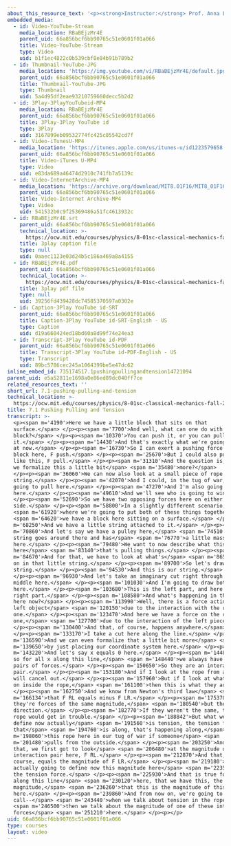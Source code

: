 ```yaml
---
about_this_resource_text: '<p><strong>Instructor:</strong> Prof. Anna Frebel</p>'
embedded_media:
  - id: Video-YouTube-Stream
    media_location: RBaBEjzMr4E
    parent_uid: 66a856bcf6bb90765c51e0601f01a066
    title: Video-YouTube-Stream
    type: Video
    uid: b1f1ec4822c0b539cbf8e84b91b789b2
  - id: Thumbnail-YouTube-JPG
    media_location: 'https://img.youtube.com/vi/RBaBEjzMr4E/default.jpg'
    parent_uid: 66a856bcf6bb90765c51e0601f01a066
    title: Thumbnail-YouTube-JPG
    type: Thumbnail
    uid: 5a4d95df2eae93210759660decc5b2d2
  - id: 3Play-3PlayYouTubeid-MP4
    media_location: RBaBEjzMr4E
    parent_uid: 66a856bcf6bb90765c51e0601f01a066
    title: 3Play-3Play YouTube id
    type: 3Play
    uid: 3167899eb09532774fc425c05542cd7f
  - id: Video-iTunesU-MP4
    media_location: 'https://itunes.apple.com/us/itunes-u/id1223579658'
    parent_uid: 66a856bcf6bb90765c51e0601f01a066
    title: Video-iTunes U-MP4
    type: Video
    uid: e83da689a46474d2910c741fb7a5139c
  - id: Video-InternetArchive-MP4
    media_location: 'https://archive.org/download/MIT8.01F16/MIT8_01F16_L07v01_360p.mp4'
    parent_uid: 66a856bcf6bb90765c51e0601f01a066
    title: Video-Internet Archive-MP4
    type: Video
    uid: 541532b0c9f25369486a51fc4613932c
  - id: RBaBEjzMr4E.srt
    parent_uid: 66a856bcf6bb90765c51e0601f01a066
    technical_location: >-
      https://ocw.mit.edu/courses/physics/8-01sc-classical-mechanics-fall-2016/week-2-newtons-laws/7.1-pushing-pulling-and-tension/7.1-pushing-pulling-and-tension/RBaBEjzMr4E.srt
    title: 3play caption file
    type: null
    uid: 0aaec1123e03d24b5c186a469a8a4155
  - id: RBaBEjzMr4E.pdf
    parent_uid: 66a856bcf6bb90765c51e0601f01a066
    technical_location: >-
      https://ocw.mit.edu/courses/physics/8-01sc-classical-mechanics-fall-2016/week-2-newtons-laws/7.1-pushing-pulling-and-tension/7.1-pushing-pulling-and-tension/RBaBEjzMr4E.pdf
    title: 3play pdf file
    type: null
    uid: 39256fd439428dc74585370597a0302e
  - id: Caption-3Play YouTube id-SRT
    parent_uid: 66a856bcf6bb90765c51e0601f01a066
    title: Caption-3Play YouTube id-SRT-English - US
    type: Caption
    uid: d19a660424ed18bd60a8d99f74e24ea3
  - id: Transcript-3Play YouTube id-PDF
    parent_uid: 66a856bcf6bb90765c51e0601f01a066
    title: Transcript-3Play YouTube id-PDF-English - US
    type: Transcript
    uid: 89bc5786cec245a1064399be5e47dc62
inline_embed_id: 735174517.1pushingpullingandtension14721094
parent_uid: e5a52811e1698a0e86ed89dc040ff7ce
related_resources_text: ''
short_url: 7.1-pushing-pulling-and-tension
technical_location: >-
  https://ocw.mit.edu/courses/physics/8-01sc-classical-mechanics-fall-2016/week-2-newtons-laws/7.1-pushing-pulling-and-tension/7.1-pushing-pulling-and-tension
title: 7.1 Pushing Pulling and Tension
transcript: >-
  <p><span m='4190'>Here we have a little block that sits on that
  surface.</span> </p><p><span m='7700'>And well, what can one do with a
  block?</span> </p><p><span m='10370'>You can push it, or you can pull
  it.</span> </p><p><span m='14430'>And that's exactly what we're going to look
  at now.</span> </p><p><span m='16730'>So I can exert a pushing force onto this
  block here, F push.</span> </p><p><span m='25670'>But I could also pull it
  like this, F pull.</span> </p><p><span m='31310'>And the question is, how can
  we formalize this a little bit</span> <span m='35480'>more?</span>
  </p><p><span m='36060'>We can now also look at a small piece of rope or a
  string.</span> </p><p><span m='42070'>And I could, in the tug of war, I'm
  going to pull here.</span> </p><p><span m='47270'>And I'm also going to pull
  here.</span> </p><p><span m='49610'>And we'll see who is going to win.</span>
  </p><p><span m='52690'>So we have two opposing forces here on either
  side.</span> </p><p><span m='58800'>In a slightly different scenario,</span>
  <span m='61920'>where we're going to put both of these things together,</span>
  <span m='64620'>we have a block here sitting on a surface.</span> </p><p><span
  m='68250'>And we have a little string attached to it.</span> </p><p><span
  m='70860'>And let's say we have a pulley here,</span> <span m='74510'>and the
  string goes around there and has</span> <span m='76770'>a little mass hanging
  here.</span> </p><p><span m='79480'>We want to now describe what this force is
  here</span> <span m='83140'>that's pulling things.</span> </p><p><span
  m='84670'>And for that, we have to look at what's</span> <span m='86530'>going
  on in that little string.</span> </p><p><span m='89700'>So let's draw another
  string.</span> </p><p><span m='94530'>And this is our string.</span>
  </p><p><span m='96930'>And let's take an imaginary cut right through the
  middle here.</span> </p><p><span m='101030'>And I'm going to draw both pieces
  here.</span> </p><p><span m='103680'>This is the left part, and here is the
  right part.</span> </p><p><span m='108580'>And what's happening in this rope
  here now?</span> </p><p><span m='113990'>Well, there is a force acting on the
  left object</span> <span m='120150'>due to the interaction with the right
  one.</span> </p><p><span m='123470'>And here we have a force on the right
  one,</span> <span m='127700'>due to the interaction of the left piece.</span>
  </p><p><span m='130400'>And that, of course, happens anywhere.</span>
  </p><p><span m='133170'>I take a cut here along the line.</span> </p><p><span
  m='136590'>And we can even formalize that a little bit more</span> <span
  m='139650'>by just placing our coordinate system here.</span> </p><p><span
  m='143220'>And let's say x equals 0 here.</span> </p><p><span m='144880'>And
  so for all x along this line,</span> <span m='148440'>we always have these
  pairs of forces.</span> </p><p><span m='150650'>So they are an interaction
  pair.</span> </p><p><span m='153180'>And if I look at the rope from afar, they
  will cancel out.</span> </p><p><span m='157960'>But if I look at what's going
  on inside the rope,</span> <span m='161100'>then this is what they are.</span>
  </p><p><span m='162750'>And we know from Newton's third law</span> <span
  m='166134'>that F RL equals minus F LR.</span> </p><p><span m='175370'>So
  they're forces of the same magnitude,</span> <span m='180540'>but the opposite
  direction.</span> </p><p><span m='182770'>If they weren't the same, then my
  rope would get in trouble.</span> </p><p><span m='188842'>But what we want to
  define now actually</span> <span m='191560'>is tension, the tension force,
  that</span> <span m='194760'>is along, that's happening along,</span> <span
  m='198060'>this rope here in our tug of war if someone</span> <span
  m='201480'>pulls from the outside.</span> </p><p><span m='203250'>And for
  that, we first got to look</span> <span m='206480'>at the magnitude of our
  interaction pair here, F RL.</span> </p><p><span m='212870'>And that, of
  course, equals the magnitude of F LR.</span> </p><p><span m='219180'>And we're
  actually going to define now this magnitude here</span> <span m='223510'>as
  the tension force.</span> </p><p><span m='225930'>And that is true for all x
  along this line</span> <span m='230120'>here, that we have this, the
  magnitude,</span> <span m='236260'>that this is the magnitude of this force
  here.</span> </p><p><span m='239860'>And from now on, we're going to
  call--</span> <span m='243440'>when we talk about tension in the rope,</span>
  <span m='246500'>then we talk about the magnitude of one of these internal
  forces</span> <span m='251210'>here.</span> </p><p></p>
uid: 66a856bcf6bb90765c51e0601f01a066
type: courses
layout: video
---
```

